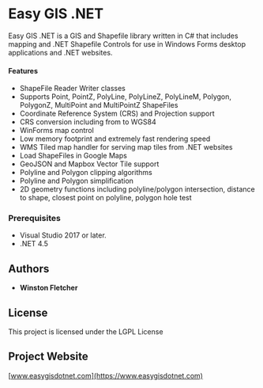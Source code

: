 # Easy GIS .NET

Easy GIS .NET is a GIS and Shapefile library written in C# that includes mapping and .NET Shapefile Controls for use in Windows Forms desktop applications and .NET websites. 

#### Features
* ShapeFile Reader Writer classes
* Supports Point, PointZ, PolyLine, PolyLineZ, PolyLineM, Polygon, PolygonZ, MultiPoint and MultiPointZ ShapeFiles
* Coordinate Reference System (CRS) and Projection support
* CRS conversion including from to WGS84
* WinForms map control
* Low memory footprint and extremely fast rendering speed
* WMS Tiled map handler for serving map tiles from .NET websites
* Load ShapeFiles in Google Maps
* GeoJSON and Mapbox Vector Tile support
* Polyline and Polygon clipping algorithms
* Polyline and Polygon simplification
* 2D geometry functions including polyline/polygon intersection, distance to shape, closest point on polyline, polygon hole test

### Prerequisites

* Visual Studio 2017 or later.
* .NET 4.5

## Authors

* **Winston Fletcher** 

## License

This project is licensed under the LGPL License 

## Project Website

[www.easygisdotnet.com](https://www.easygisdotnet.com)
